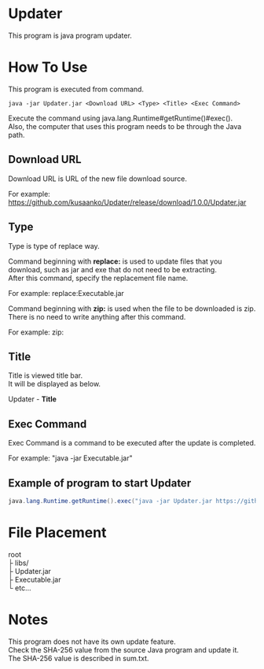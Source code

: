 # Updater
This program is java program updater.

# How To Use
This program is executed from command.
```
java -jar Updater.jar <Download URL> <Type> <Title> <Exec Command>
```
Execute the command using java.lang.Runtime#getRuntime()#exec().  
Also, the computer that uses this program needs to be through the Java path.

## Download URL
Download URL is URL of the new file download source.

For example: https://github.com/kusaanko/Updater/release/download/1.0.0/Updater.jar

## Type
Type is type of replace way.

Command beginning with **replace:** is used to update files that you download, such as jar and exe that do not need to be extracting.  
After this command, specify the replacement file name.

For example: replace:Executable.jar

Command beginning with **zip:** is used when the file to be downloaded is zip.  
There is no need to write anything after this command.

For example: zip:

## Title
Title is viewed title bar.  
It will be displayed as below.

Updater - **Title**

## Exec Command
Exec Command is a command to be executed after the update is completed.

For example: "java -jar Executable.jar"

## Example of program to start Updater
```Java
java.lang.Runtime.getRuntime().exec("java -jar Updater.jar https://github.com/example/example/release/download/1.0.0/example.jar replace:example.jar example.jar \"java -jar example.jar\"", null, new File("./"));
```

# File Placement
root  
├ libs/  
├ Updater.jar  
├ Executable.jar  
└ etc...

# Notes
This program does not have its own update feature.  
Check the SHA-256 value from the source Java program and update it.  
The SHA-256 value is described in sum.txt.